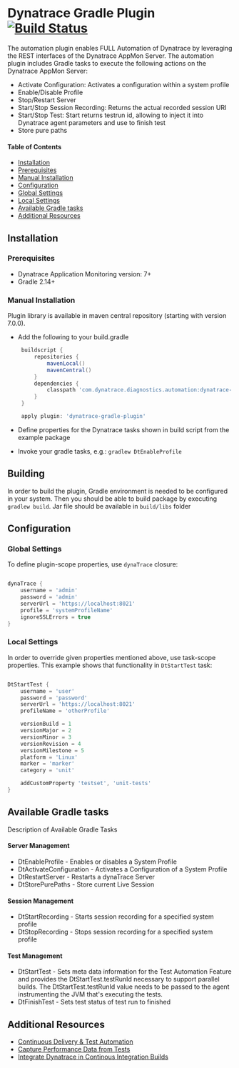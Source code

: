 # Dynatrace Gradle Plugin [![Build Status](https://travis-ci.org/Dynatrace/Dynatrace-Gradle-Plugin.svg?branch=master)](https://travis-ci.org/Dynatrace/Dynatrace-Gradle-Plugin)

The automation plugin enables FULL Automation of Dynatrace by leveraging the REST interfaces of the Dynatrace AppMon Server. The automation plugin includes Gradle tasks to execute the following actions on the Dynatrace AppMon Server:
* Activate Configuration: Activates a configuration within a system profile
* Enable/Disable Profile
* Stop/Restart Server
* Start/Stop Session Recording: Returns the actual recorded session URI
* Start/Stop Test: Start returns testrun id, allowing to inject it into Dynatrace agent parameters and use to finish test
* Store pure paths


#### Table of Contents

* [Installation](#installation)
 * [Prerequisites](#prerequisites)
 * [Manual Installation](#manual_installation)
* [Configuration](#configuration)
 * [Global Settings](#global)
 * [Local Settings](#local)
* [Available Gradle tasks](#tasks)
* [Additional Resources](#resources)

## <a name="installation"></a>Installation

### <a name="prerequisites"></a>Prerequisites

* Dynatrace Application Monitoring version: 7+
* Gradle 2.14+

### <a name="manual_installation"></a>Manual Installation

Plugin library is available in maven central repository (starting with version 7.0.0).
* Add the following to your build.gradle

   ```groovy
    buildscript {
        repositories {
            mavenLocal()
            mavenCentral()
        }
        dependencies {
            classpath 'com.dynatrace.diagnostics.automation:dynatrace-gradle-plugin:7.0.0'
        }
    }

    apply plugin: 'dynatrace-gradle-plugin'
   ```
* Define properties for the Dynatrace tasks shown in build script from the example package
* Invoke your gradle tasks, e.g.: `gradlew DtEnableProfile`

## Building

In order to build the plugin, Gradle environment is needed to be configured in your system. Then you should be able to build package by executing `gradlew build`.
Jar file should be available in `build/libs` folder

## <a name="configuration"></a>Configuration

### <a name="global"></a>Global Settings

To define plugin-scope properties, use `dynaTrace` closure:
```groovy

dynaTrace {
	username = 'admin'
	password = 'admin'
	serverUrl = 'https://localhost:8021'
	profile = 'systemProfileName'
	ignoreSSLErrors = true
}
```

### <a name="local"></a>Local Settings
In order to override given properties mentioned above, use task-scope properties.
This example shows that functionality in `DtStartTest` task:
```groovy

DtStartTest {
	username = 'user'
	password = 'password'
	serverUrl = 'https://localhost:8021'
	profileName = 'otherProfile'

	versionBuild = 1
	versionMajor = 2
	versionMinor = 3
	versionRevision = 4
	versionMilestone = 5
	platform = 'Linux'
	marker = 'marker'
	category = 'unit'

	addCustomProperty 'testset', 'unit-tests'
}
```

## <a name="tasks"></a>Available Gradle tasks
Description of Available Gradle Tasks

#### Server Management
* DtEnableProfile - Enables or disables a System Profile
* DtActivateConfiguration - Activates a Configuration of a System Profile
* DtRestartServer - Restarts a dynaTrace Server
* DtStorePurePaths - Store current Live Session

#### Session Management
* DtStartRecording - Starts session recording for a specified system profile
* DtStopRecording - Stops session recording for a specified system profile

#### Test Management
* DtStartTest - Sets meta data information for the Test Automation Feature and provides the DtStartTest.testRunId necessary to support parallel builds. The DtStartTest.testRunId value needs to be passed to the agent instrumenting the JVM that's executing the tests.
* DtFinishTest - Sets test status of test run to finished

## <a name="resources"></a>Additional Resources

- [Continuous Delivery & Test Automation](https://www.dynatrace.com/support/doc/appmon/continuous-delivery-test-automation/)
- [Capture Performance Data from Tests](https://www.dynatrace.com/support/doc/appmon/continuous-delivery-test-automation/capture-performance-data-from-tests/)
- [Integrate Dynatrace in Continous Integration Builds](https://www.dynatrace.com/support/doc/appmon/continuous-delivery-test-automation/automation-and-integration/continuous-integration-builds/)
